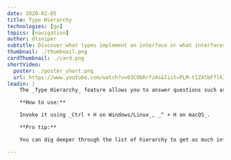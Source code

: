 ```yaml
---
date: 2020-02-05
title: Type Hierarchy
technologies: [go]
topics: [navigation]
author: dlsniper
subtitle: Discover what types implement an interface or what interfaces are implemented by a type 
thumbnail: ./thumbnail.png
cardThumbnail: ./card.png
shortVideo:
  poster: ./poster_short.png
  url: https://www.youtube.com/watch?v=03CObRrfzAs&list=PLM-t1Z4tbFflkIOaap4P-BV30ZrZwrDld&index=17
leadin: |
    The _Type Hierarchy_ feature allows you to answer questions such as "What interfaces a type implements?" or "What the types are that implement an interface?"

    **How to use:**

    Invoke it using _Ctrl + H on Windows/Linux_, _^ + H on macOS_.

    **Pro tip:**

    You can dig deeper through the list of hierarchy to get as much information as you need.

---
```

